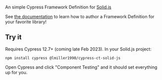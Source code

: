 An simple Cypress Framework Definition for [Solid.js](https://www.solidjs.com/)

See [the documentation](https://docs.cypress.io/guides/component-testing/third-party-definitions#List-of-Framework-Definitions) to learn how to author a Framework Definition for your favorite library!

## Try it

Requires Cypress 12.7+ (coming late Feb 2023). In your Solid.js project:

```
npm install cypress @lmiller1990/cypress-ct-solid-js 
```

Open Cypress and click "Component Testing" and it should set everything up for you.
